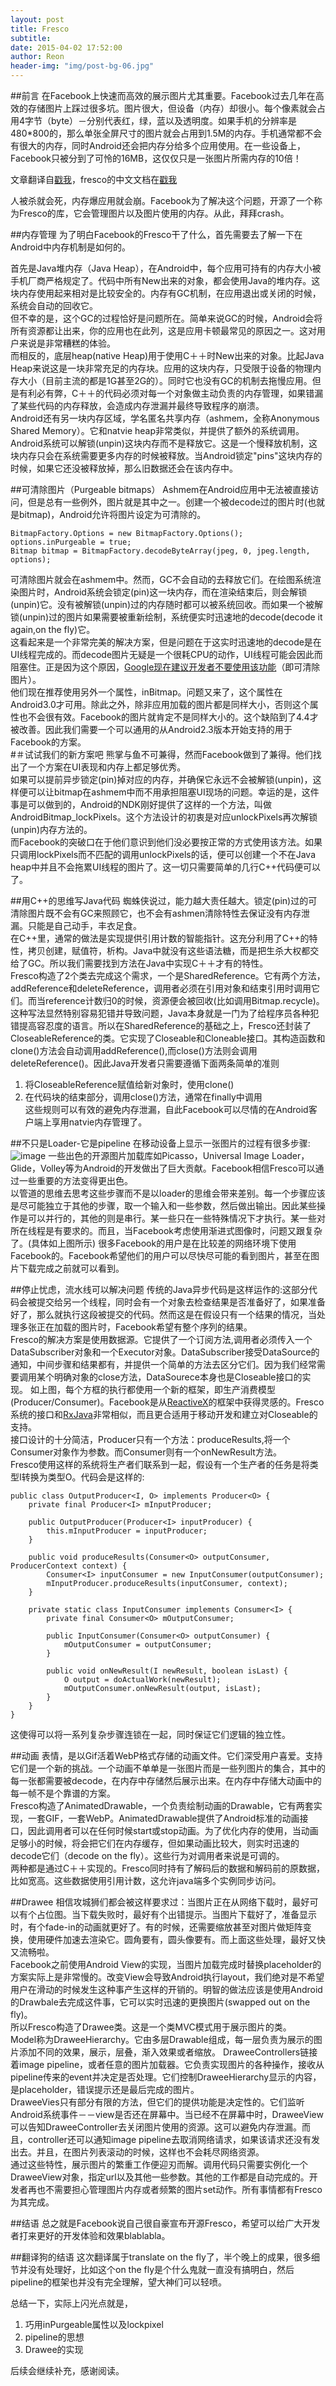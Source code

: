 ```yaml
---
layout: post  
title: Fresco  
subtitle: 
date: 2015-04-02 17:52:00
author: Reon
header-img: "img/post-bg-06.jpg"
---
```

##前言
在Facebook上快速而高效的展示图片尤其重要。Facebook过去几年在高效的存储图片上踩过很多坑。图片很大，但设备（内存）却很小。每个像素就会占用4字节（byte）－分别代表红，绿，蓝以及透明度。如果手机的分辨率是480*800的，那么单张全屏尺寸的图片就会占用到1.5M的内存。手机通常都不会有很大的内存，同时Android还会把内存分给多个应用使用。在一些设备上，Facebook只被分到了可怜的16MB，这仅仅只是一张图片所需内存的10倍！   

文章翻译自[戳我](https://code.facebook.com/posts/366199913563917/introducing-fresco-a-new-image-library-for-android/)，fresco的中文文档在[戳我](http://fresco-cn.org/)

<!--more-->  
人被杀就会死，内存爆应用就会崩。Facebook为了解决这个问题，开源了一个称为Fresco的库，它会管理图片以及图片使用的内存。从此，拜拜crash。

##内存管理
为了明白Facebook的Fresco干了什么，首先需要去了解一下在Android中内存机制是如何的。   

首先是Java堆内存（Java Heap），在Android中，每个应用可持有的内存大小被手机厂商严格规定了。代码中所有New出来的对象，都会使用Java的堆内存。这块内存使用起来相对是比较安全的。内存有GC机制，在应用退出或关闭的时候，系统会自动的回收它。   
但不幸的是，这个GC的过程恰好是问题所在。简单来说GC的时候，Android会将所有资源都让出来，你的应用也在此列，这是应用卡顿最常见的原因之一。这对用户来说是非常糟糕的体验。   
而相反的，底层heap(native Heap)用于使用C＋＋时New出来的对象。比起Java Heap来说这是一块非常充足的内存块。应用的这块内存，只受限于设备的物理内存大小（目前主流的都是1G甚至2G的）。同时它也没有GC的机制去拖慢应用。但是有利必有弊，C＋＋的代码必须对每一个对象做主动负责的内存管理，如果错漏了某些代码的内存释放，会造成内存泄漏并最终导致程序的崩溃。   
Android还有另一块内存区域，学名匿名共享内存（ashmem，全称Anonymous Shared Memory）。它和natvie heap非常类似，并提供了额外的系统调用。Android系统可以解锁(unpin)这块内存而不是释放它。这是一个慢释放机制，这块内存只会在系统需要更多内存的时候被释放。当Android锁定"pins"这块内存的时候，如果它还没被释放掉，那么旧数据还会在该内存中。   

##可清除图片（Purgeable bitmaps）
Ashmem在Android应用中无法被直接访问，但是总有一些例外，图片就是其中之一。创建一个被decode过的图片时(也就是bitmap)，Android允许将图片设定为可清除的。   

```
BitmapFactory.Options = new BitmapFactory.Options();
options.inPurgeable = true;
Bitmap bitmap = BitmapFactory.decodeByteArray(jpeg, 0, jpeg.length, options);
```

可清除图片就会在ashmem中。然而，GC不会自动的去释放它们。在绘图系统渲染图片时，Android系统会锁定(pin)这一块内存，而在渲染结束后，则会解锁(unpin)它。没有被解锁(unpin)过的内存随时都可以被系统回收。而如果一个被解锁(unpin)过的图片如果需要被重新绘制，系统便实时迅速地的decode(decode it again,on the fly)它。   
这看起来是一个非常完美的解决方案，但是问题在于这实时迅速地的decode是在UI线程完成的。而decode图片无疑是一个很耗CPU的动作，UI线程可能会因此而阻塞住。正是因为这个原因，[Google现在建议开发者不要使用该功能](http://developer.android.com/reference/android/graphics/BitmapFactory.Options.html#inPurgeable)（即可清除图片）。    
他们现在推荐使用另外一个属性，inBitmap。问题又来了，这个属性在Android3.0才可用。除此之外，除非应用加载的图片都是同样大小，否则这个属性也不会很有效。Facebook的图片就肯定不是同样大小的。这个缺陷到了4.4才被改善。因此我们需要一个可以通用的从Android2.3版本开始支持的用于Facebook的方案。   
#＃试试我们的新方案吧
熊掌与鱼不可兼得，然而Facebook做到了兼得。他们找出了一个方案在UI表现和内存上都足够优秀。   
如果可以提前异步锁定(pin)掉对应的内存，并确保它永远不会被解锁(unpin)，这样便可以让bitmap在ashmem中而不用承担阻塞UI现场的问题。幸运的是，这件事是可以做到的，Android的NDK刚好提供了这样的一个方法，叫做AndroidBitmap_lockPixels。这个方法设计的初衷是对应unlockPixels再次解锁(unpin)内存方法的。    
而Facebook的突破口在于他们意识到他们没必要按正常的方式使用该方法。如果只调用lockPixels而不匹配的调用unlockPixels的话，便可以创建一个不在Java heap中并且不会拖累UI线程的图片了。这一切只需要简单的几行C++代码便可以了。   

##用C++的思维写Java代码
蜘蛛侠说过，能力越大责任越大。锁定(pin)过的可清除图片既不会有GC来照顾它，也不会有ashmen清除特性去保证没有内存泄漏。只能是自己动手，丰衣足食。   
在C++里，通常的做法是实现提供引用计数的智能指针。这充分利用了C++的特性，拷贝创建，赋值符，析构。Java中就没有这些语法糖，而是把生杀大权都交给了GC。所以我们需要找到方法在Java中实现C＋＋才有的特性。   
Fresco构造了2个类去完成这个需求，一个是SharedReference。它有两个方法，addReference和deleteReference，调用者必须在引用对象和结束引用时调用它们。而当reference计数归0的时候，资源便会被回收(比如调用Bitmap.recycle)。   
这种写法显然特别容易犯错并导致问题，Java本身就是一门为了给程序员各种犯错提高容忍度的语言。所以在SharedReference的基础之上，Fresco还封装了CloseableReference的类。它实现了Closeable和Cloneable接口。其构造函数和clone()方法会自动调用addReference(),而close()方法则会调用deleteReference()。因此Java开发者只需要遵循下面两条简单的准则   
1. 将CloseableReference赋值给新对象时，使用clone()   
2. 在代码块的结束部分，调用close()方法，通常在finally中调用   
这些规则可以有效的避免内存泄漏，自此Facebook可以尽情的在Android客户端上享用natvie内存管理了。   

##不只是Loader-它是pipeline
在移动设备上显示一张图片的过程有很多步骤:  
![image](https://fbcdn-dragon-a.akamaihd.net/hphotos-ak-xtf1/t39.2365-6/11057083_393469260836543_318035251_n.png)
一些出色的开源图片加载库如Picasso，Universal Image Loader，Glide，Volley等为Android的开发做出了巨大贡献。Facebook相信Fresco可以通过一些重要的方法变得更出色。   
以管道的思维去思考这些步骤而不是以loader的思维会带来差别。每一个步骤应该是尽可能独立于其他的步骤，取一个输入和一些参数，然后做出输出。因此某些操作是可以并行的，其他的则是串行。某一些只在一些特殊情况下才执行。某一些对所在线程是有要求的。而且，当Facebook考虑使用渐进式图像时，问题又跟复杂了。(具体如上图所示) 
很多Facebook的用户是在比较差的网络环境下使用Facebook的。Facebook希望他们的用户可以尽快尽可能的看到图片，甚至在图片下载完成之前就可以看到。   

##停止忧虑，流水线可以解决问题
传统的Java异步代码是这样运作的:这部分代码会被提交给另一个线程，同时会有一个对象去检查结果是否准备好了，如果准备好了，那么就执行这段被提交的代码。然而这是在假设只有一个结果的情况，当处理多张正在加载的图片时，Facebook希望有整个序列的结果。   
Fresco的解决方案是使用数据源。它提供了一个订阅方法,调用者必须传入一个DataSubscriber对象和一个Executor对象。DataSubscriber接受DataSource的通知，中间步骤和结果都有，并提供一个简单的方法去区分它们。因为我们经常需要调用某个明确对象的close方法，DataSourece本身也是Closeable接口的实现。
如上图，每个方框的执行都使用一个新的框架，即生产消费模型(Producer/Consumer)。Facebook是从[ReactiveX](http://reactivex.io/)的框架中获得灵感的。Fresco系统的接口和[RxJava](https://github.com/ReactiveX/RxJava)非常相似，而且更合适用于移动开发和建立对Closeable的支持。    
接口设计的十分简洁，Producer只有一个方法：produceResults,将一个Consumer对象作为参数。而Consumer则有一个onNewResult方法。   
Fresco使用这样的系统将生产者们联系到一起，假设有一个生产者的任务是将类型I转换为类型O。代码会是这样的:    

```
public class OutputProducer<I, O> implements Producer<O> {
    private final Producer<I> mInputProducer;

    public OutputProducer(Producer<I> inputProducer) {
        this.mInputProducer = inputProducer;
    }

    public void produceResults(Consumer<O> outputConsumer, ProducerContext context) {
        Consumer<I> inputConsumer = new InputConsumer(outputConsumer);
        mInputProducer.produceResults(inputConsumer, context);
    }

    private static class InputConsumer implements Consumer<I> {
        private final Consumer<O> mOutputConsumer;

        public InputConsumer(Consumer<O> outputConsumer) {
            mOutputConsumer = outputConsumer;
        }

        public void onNewResult(I newResult, boolean isLast) {
            O output = doActualWork(newResult);
            mOutputConsumer.onNewResult(output, isLast);
        }
    }
}
```

这使得可以将一系列复杂步骤连锁在一起，同时保证它们逻辑的独立性。

##动画
表情，是以Gif活着WebP格式存储的动画文件。它们深受用户喜爱。支持它们是一个新的挑战。一个动画不单单是一张图片而是一些列图片的集合，其中的每一张都需要被decode，在内存中存储然后展示出来。在内存中存储大动画中的每一帧不是个靠谱的方案。   
Fresco构造了AnimatedDrawable，一个负责绘制动画的Drawable，它有两套实现，一套GIF，一套WebP。AnimatedDrawable提供了Android标准的动画接口，因此调用者可以在任何时候start或stop动画。为了优化内存的使用，当动画足够小的时候，将会把它们在内存缓存，但如果动画比较大，则实时迅速的decode它们（decode on the fly）。这些行为对调用者来说是可调的。   
两种都是通过C＋＋实现的。Fresco同时持有了解码后的数据和解码前的原数据，比如宽高。这些数据使用引用计数，这允许java端多个实例同步访问。

##Drawee
相信攻城狮们都会被这样要求过：当图片正在从网络下载时，最好可以有个占位图。当下载失败时，最好有个出错提示。当图片下载好了，准备显示时，有个fade-in的动画就更好了。有的时候，还需要缩放甚至对图片做矩阵变换，使用硬件加速去渲染它。圆角要有，圆头像要有。而上面这些处理，最好又快又流畅啦。   
Facebook之前使用Android View的实现，当图片加载完成时替换placeholder的方案实际上是非常慢的。改变View会导致Android执行layout，我们绝对是不希望用户在滑动的时候发生这种事产生这样的开销的。明智的做法应该是使用Android的Drawbale去完成这件事，它可以实时迅速的更换图片(swapped out on the fly)。   
所以Fresco构造了Drawee类。这是一个类MVC模式用于展示图片的类。    
Model称为DraweeHierarchy。它由多层Drawable组成，每一层负责为展示的图片添加不同的效果，展示，层叠，渐入效果或者缩放。
DraweeControllers链接着image pipeline，或者任意的图片加载器。它负责实现图片的各种操作，接收从pipeline传来的event并决定是否处理。它们控制DraweeHierarchy显示的内容，是placeholder，错误提示还是最后完成的图片。   
DraweeVies只有部分有限的方法，但它们的提供功能是决定性的。它们监听Android系统事件－－view是否还在屏幕中。当已经不在屏幕中时，DraweeView可以告知DraweeController去关闭图片使用的资源。这可以避免内存泄漏。而且，controller还可以通知image pipeline去取消网络请求，如果该请求还没有发出去。并且，在图片列表滚动的时候，这样也不会耗尽网络资源。   
通过这些特性，展示图片的繁重工作便迎刃而解。调用代码只需要实例化一个DraweeView对象，指定url以及其他一些参数。其他的工作都是自动完成的。开发者再也不需要担心管理图片内存或者频繁的图片set动作。所有事情都有Fresco为其完成。

##结语
总之就是Facebook说自己很自豪宣布开源Fresco，希望可以给广大开发者打来更好的开发体验和效果blablabla。

##翻译狗的结语
这次翻译属于translate on the fly了，半个晚上的成果，很多细节并没有处理好，比如这个on the fly是个什么鬼就一直没有搞明白，然后pipeline的框架也并没有完全理解，望大神们可以轻喷。

总结一下，实际上闪光点就是，   
1. 巧用inPurgeable属性以及lockpixel    
2. pipeline的思想   
3. Drawee的实现   

后续会继续补充，感谢阅读。




















